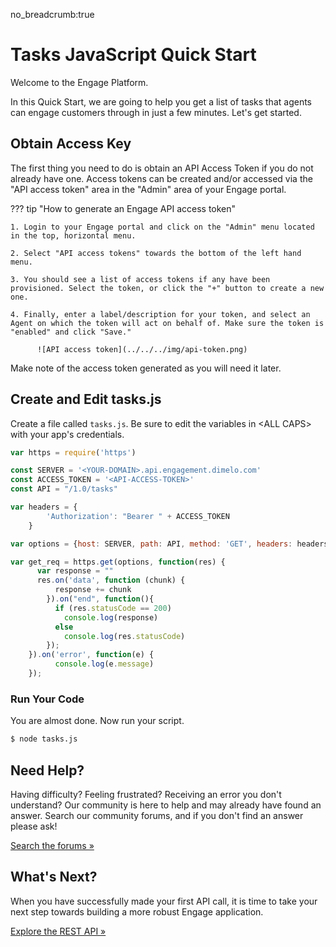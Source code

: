 no_breadcrumb:true

# Tasks JavaScript Quick Start

Welcome to the Engage Platform.

In this Quick Start, we are going to help you get a list of tasks that agents can engage customers through in just a few minutes. Let's get started.

## Obtain Access Key

The first thing you need to do is obtain an API Access Token if you do not already have one. Access tokens can be created and/or accessed via the "API access token" area in the "Admin" area of your Engage portal.

??? tip "How to generate an Engage API access token"

    1. Login to your Engage portal and click on the "Admin" menu located in the top, horizontal menu.

    2. Select "API access tokens" towards the bottom of the left hand menu.

    3. You should see a list of access tokens if any have been provisioned. Select the token, or click the "+" button to create a new one.

    4. Finally, enter a label/description for your token, and select an Agent on which the token will act on behalf of. Make sure the token is "enabled" and click "Save."

          ![API access token](../../../img/api-token.png)

Make note of the access token generated as you will need it later.

## Create and Edit tasks.js

Create a file called `tasks.js`. Be sure to edit the variables in &lt;ALL CAPS&gt; with your app's credentials.

```javascript
var https = require('https')

const SERVER = '<YOUR-DOMAIN>.api.engagement.dimelo.com'
const ACCESS_TOKEN = '<API-ACCESS-TOKEN>'
const API = "/1.0/tasks"

var headers = {
        'Authorization': "Bearer " + ACCESS_TOKEN
    }

var options = {host: SERVER, path: API, method: 'GET', headers: headers};

var get_req = https.get(options, function(res) {
      var response = ""
      res.on('data', function (chunk) {
          response += chunk
        }).on("end", function(){
          if (res.statusCode == 200)
            console.log(response)
          else
            console.log(res.statusCode)
        });
    }).on('error', function(e) {
          console.log(e.message)
    });
```

### Run Your Code

You are almost done. Now run your script.

```bash
$ node tasks.js
```

## Need Help?

Having difficulty? Feeling frustrated? Receiving an error you don't understand? Our community is here to help and may already have found an answer. Search our community forums, and if you don't find an answer please ask!

<a target="_new" href="https://forums.developers.ringcentral.com/search.html?c=72&includeChildren=true&f=&type=question+OR+kbentry+OR+topic&redirect=search%2Fsearch&sort=newest&q=interactions">Search the forums &raquo;</a>

## What's Next?

When you have successfully made your first API call, it is time to take your next step towards building a more robust Engage application.

<a class="btn btn-success btn-lg" href="https://developers.ringcentral.com/engage/api-reference/">Explore the REST API &raquo;</a>
